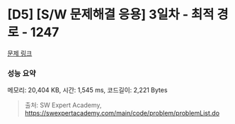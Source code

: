 # [D5] [S/W 문제해결 응용] 3일차 - 최적 경로 - 1247 

[문제 링크](https://swexpertacademy.com/main/code/problem/problemDetail.do?contestProbId=AV15OZ4qAPICFAYD) 

### 성능 요약

메모리: 20,404 KB, 시간: 1,545 ms, 코드길이: 2,221 Bytes



> 출처: SW Expert Academy, https://swexpertacademy.com/main/code/problem/problemList.do